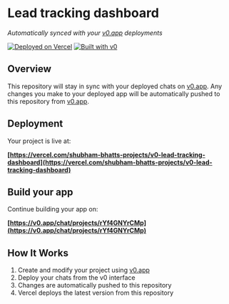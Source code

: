 # Lead tracking dashboard

*Automatically synced with your [v0.app](https://v0.app) deployments*

[![Deployed on Vercel](https://img.shields.io/badge/Deployed%20on-Vercel-black?style=for-the-badge&logo=vercel)](https://vercel.com/shubham-bhatts-projects/v0-lead-tracking-dashboard)
[![Built with v0](https://img.shields.io/badge/Built%20with-v0.app-black?style=for-the-badge)](https://v0.app/chat/projects/rYf4GNYrCMp)

## Overview

This repository will stay in sync with your deployed chats on [v0.app](https://v0.app).
Any changes you make to your deployed app will be automatically pushed to this repository from [v0.app](https://v0.app).

## Deployment

Your project is live at:

**[https://vercel.com/shubham-bhatts-projects/v0-lead-tracking-dashboard](https://vercel.com/shubham-bhatts-projects/v0-lead-tracking-dashboard)**

## Build your app

Continue building your app on:

**[https://v0.app/chat/projects/rYf4GNYrCMp](https://v0.app/chat/projects/rYf4GNYrCMp)**

## How It Works

1. Create and modify your project using [v0.app](https://v0.app)
2. Deploy your chats from the v0 interface
3. Changes are automatically pushed to this repository
4. Vercel deploys the latest version from this repository
